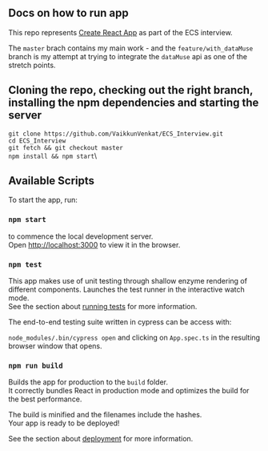 ## Docs on how to run app

This repo represents [Create React App](https://github.com/facebook/create-react-app) as part of the ECS interview.

The `master` brach contains my main work - and the `feature/with_dataMuse` branch is my attempt at trying to integrate the `dataMuse` api as one of the stretch points.

## Cloning the repo, checking out the right branch, installing the npm dependencies and starting the server
`git clone https://github.com/VaikkunVenkat/ECS_Interview.git`\
`cd ECS_Interview`\
`git fetch && git checkout master`\
`npm install && npm start`\

## Available Scripts

To start the app, run: 

### `npm start`

to commence the local development server.\
Open [http://localhost:3000](http://localhost:3000) to view it in the browser.

### `npm test`

This app makes use of unit testing through shallow enzyme rendering of different components.
Launches the test runner in the interactive watch mode.\
See the section about [running tests](https://facebook.github.io/create-react-app/docs/running-tests) for more information.

The end-to-end testing suite written in cypress can be access with:

`node_modules/.bin/cypress open` and clicking on `App.spec.ts` in the resulting browser window that opens.

### `npm run build`

Builds the app for production to the `build` folder.\
It correctly bundles React in production mode and optimizes the build for the best performance.

The build is minified and the filenames include the hashes.\
Your app is ready to be deployed!

See the section about [deployment](https://facebook.github.io/create-react-app/docs/deployment) for more information.

